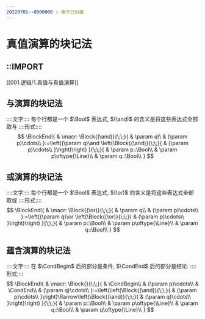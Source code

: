 ```yaml
---
20220701--0000000 : 章节已创建
---
```

# 真值演算的块记法
## ::IMPORT
[[001.逻辑/1.真值与真值演算]]

## 与演算的块记法
::::文字::::
每个行都是一个 $\Bool$ 表达式, $(\and)$ 的含义是将这些表达式全部取与
::::形式::::
$$
\BlockEndl{
& \macr:
\Block{(\and)}{\;\;}{
    & \param q\\
    & (\param p)\cdots\\
}:=\left((\param q)\and \left(\Block{(\and)}{\;\;}{
    & (\param p)\cdots\\
}\right)\right)
}{\;\;}{
    & \param p::\Bool\\
    & \param p\oftype{\Line}\\
    & \param q::\Bool\\
}
$$

## 或演算的块记法
::::文字::::
每个行都是一个 $\Bool$ 表达式, $(\or)$ 的含义是将这些表达式全部取或
::::形式::::
$$
\BlockEndl{
& \macr:
\Block{(\or)}{\;\;}{
    & \param q\\
    & (\param p)\cdots\\
}:=\left((\param q)\or \left(\Block{(\or)}{\;\;}{
    & (\param p)\cdots\\
}\right)\right)
}{\;\;}{
    & \param p::\Bool\\
    & \param p\oftype{\Line}\\
    & \param q::\Bool\\
}
$$

## 蕴含演算的块记法
::::文字::::
在 $\CondBegin$ 后的部分是条件, $\CondEnd$ 后的部分是结论. 
::::形式::::
$$
\BlockEndl{
& \macr:
\Block{}{\;\;}{
    & \CondBegin\\
    & (\param p)\cdots\\
    & \CondEnd\\
    & (\param q)\cdots\\
}:=\left(\left(\Block{(\and)}{\;\;}{
    & (\param p)\cdots\\
}\right)\Rarrow\left(\Block{(\and)}{\;\;}{
    & (\param q)\cdots\\
}\right)\right)
}{\;\;}{
    & \param p::\Bool\\
    & \param p\oftype{\Line}\\
    & \param q::\Bool\\
    & \param q\oftype{\Line}\\
}
$$
